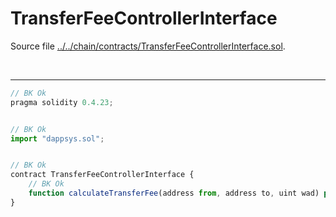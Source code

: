 # TransferFeeControllerInterface

Source file [../../chain/contracts/TransferFeeControllerInterface.sol](../../chain/contracts/TransferFeeControllerInterface.sol).

<br />

<hr />

```javascript
// BK Ok
pragma solidity 0.4.23;


// BK Ok
import "dappsys.sol";


// BK Ok
contract TransferFeeControllerInterface {
    // BK Ok
    function calculateTransferFee(address from, address to, uint wad) public view returns (uint);
}

```
